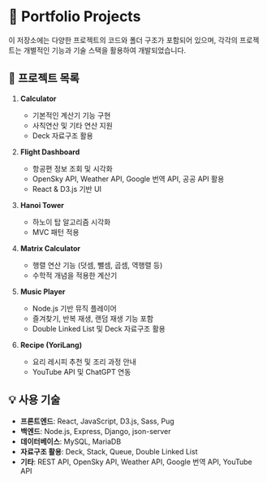 # 🎯 Portfolio Projects

이 저장소에는 다양한 프로젝트의 코드와 폴더 구조가 포함되어 있으며, 각각의 프로젝트는 개별적인 기능과 기술 스택을 활용하여 개발되었습니다.

## 📌 프로젝트 목록

1. **Calculator**  
   - 기본적인 계산기 기능 구현  
   - 사칙연산 및 기타 연산 지원  
   - Deck 자료구조 활용  

2. **Flight Dashboard**  
   - 항공편 정보 조회 및 시각화  
   - OpenSky API, Weather API, Google 번역 API, 공공 API 활용 
   - React & D3.js 기반 UI  

3. **Hanoi Tower**  
   - 하노이 탑 알고리즘 시각화  
   - MVC 패턴 적용  

4. **Matrix Calculator**  
   - 행렬 연산 기능 (덧셈, 뺄셈, 곱셈, 역행렬 등)  
   - 수학적 개념을 적용한 계산기  

5. **Music Player**  
   - Node.js 기반 뮤직 플레이어  
   - 즐겨찾기, 반복 재생, 랜덤 재생 기능 포함  
   - Double Linked List 및 Deck 자료구조 활용  

6. **Recipe (YoriLang)**  
   - 요리 레시피 추천 및 조리 과정 안내  
   - YouTube API 및 ChatGPT 연동  


## 💡 사용 기술

- **프론트엔드**: React, JavaScript, D3.js, Sass, Pug 
- **백엔드**: Node.js, Express, Django, json-server 
- **데이터베이스**: MySQL, MariaDB  
- **자료구조 활용**: Deck, Stack, Queue, Double Linked List  
- **기타**: REST API, OpenSky API, Weather API, Google 번역 API, YouTube API  
